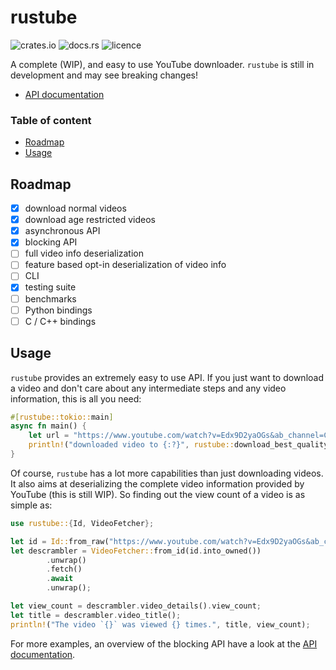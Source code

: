 # rustube

![crates.io](https://img.shields.io/crates/v/rustube)
![docs.rs](https://docs.rs/rustube/badge.svg)
![licence](https://img.shields.io/crates/l/rustube)

A complete (WIP), and easy to use YouTube downloader.
`rustube` is still in development and may see breaking changes!

- [API documentation]

### Table of content

- [Roadmap](#roadmap)
- [Usage](#usage)

## Roadmap

- [x] download normal videos
- [x] download age restricted videos
- [x] asynchronous API
- [x] blocking API
- [ ] full video info deserialization
- [ ] feature based opt-in deserialization of video info
- [ ] CLI
- [x] testing suite
- [ ] benchmarks
- [ ] Python bindings
- [ ] C / C++ bindings

## Usage

`rustube` provides an extremely easy to use API. If you just want to download a video and don't care about any
intermediate steps and any video information, this is all you need:

```rust
#[rustube::tokio::main]
async fn main() {
    let url = "https://www.youtube.com/watch?v=Edx9D2yaOGs&ab_channel=CollegeHumor";
    println!("downloaded video to {:?}", rustube::download_best_quality(&url).await.unwrap());
}
```

Of course, `rustube` has a lot more capabilities than just downloading videos. It also aims at deserializing the
complete video information provided by YouTube (this is still WIP). So finding out the view count of a video is as
simple as:

```rust
use rustube::{Id, VideoFetcher};

let id = Id::from_raw("https://www.youtube.com/watch?v=Edx9D2yaOGs&ab_channel=CollegeHumor").unwrap();
let descrambler = VideoFetcher::from_id(id.into_owned())
        .unwrap()
        .fetch()
        .await
        .unwrap();

let view_count = descrambler.video_details().view_count;
let title = descrambler.video_title();
println!("The video `{}` was viewed {} times.", title, view_count);
```

For more examples, an overview of the blocking API have a look at the [API documentation].


[API documentation]: https://docs.rs/rustube/

